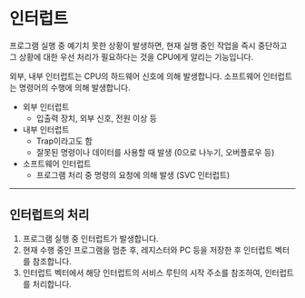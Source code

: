 # 인터럽트

프로그램 실행 중 예기치 못한 상황이 발생하면, 현재 실행 중인 작업을 즉시 중단하고 그 상황에 대한 우선 처리가 필요하다는 것을 CPU에게 알리는 기능입니다.

외부, 내부 인터럽트는 CPU의 하드웨어 신호에 의해 발생합니다.
소프트웨어 인터럽트는 명령어의 수행에 의해 발생합니다.

- 외부 인터럽트
  - 입출력 장치, 외부 신호, 전원 이상 등
- 내부 인터럽트
  - Trap이라고도 함
  - 잘못된 명령이나 데이터를 사용할 때 발생 (0으로 나누기, 오버플로우 등)
- 소프트웨어 인터럽트
  - 프로그램 처리 중 명령의 요청에 의해 발생 (SVC 인터럽트)

***
## 인터럽트의 처리
1. 프로그램 실행 중 인터럽트가 발생합니다.
2. 현재 수행 중인 프로그램을 멈춘 후, 레지스터와 PC 등을 저장한 후 인터럽트 벡터를 참조합니다.
3. 인터럽트 벡터에서 해당 인터럽트의 서비스 루틴의 시작 주소를 참조하여, 인터럽트를 처리합니다.